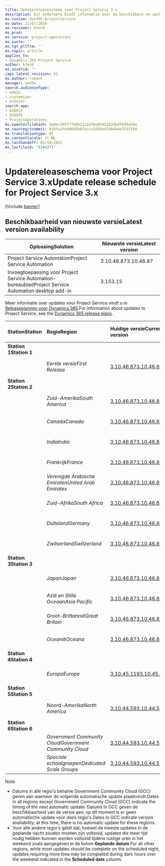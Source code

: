 ```yaml
---
title: Updatereleaseschema voor Project Service 3.x
description: Dit onderwerp biedt informatie over de beschikbare en aankomende releases van Dynamics 365 Project Service Automation.
ms.custom: dyn365-projectservice
ms.date: 12/07/2020
ms.reviewer: kfend
ms.prod: ''
ms.service: project-operations
ms.suite: ''
ms.tgt_pltfrm: ''
ms.topic: article
applies_to:
- Dynamics 365 Project Service
author: kfend
ms.assetid: ''
caps.latest.revision: 42
ms.author: rumant
manager: annbe
search.audienceType:
- admin
- customizer
- enduser
search.app:
- D365CE
- D365PS
- ProjectOperations
ms.openlocfilehash: 5e8ec1b5f7760b21ca3f0a85952820bdf6d0a5da
ms.sourcegitcommit: 418fa1fe9d605b8faccc2d5dee1b04b4e753f194
ms.translationtype: HT
ms.contentlocale: nl-NL
ms.lasthandoff: 02/10/2021
ms.locfileid: "5144272"
---
```

# <a name="update-release-schedule-for-project-service-3x"></a><span data-ttu-id="a5ce6-103">Updatereleaseschema voor Project Service 3.x</span><span class="sxs-lookup"><span data-stu-id="a5ce6-103">Update release schedule for Project Service 3.x</span></span>

[!include [banner](../includes/psa-now-project-operations.md)]

## <a name="latest-version-availability"></a><span data-ttu-id="a5ce6-104">Beschikbaarheid van nieuwste versie</span><span class="sxs-lookup"><span data-stu-id="a5ce6-104">Latest version availability</span></span>

| <span data-ttu-id="a5ce6-105">Oplossing</span><span class="sxs-lookup"><span data-stu-id="a5ce6-105">Solution</span></span>  | <span data-ttu-id="a5ce6-106">Nieuwste versie</span><span class="sxs-lookup"><span data-stu-id="a5ce6-106">Latest version</span></span> |
|-------|----|
| <span data-ttu-id="a5ce6-107">Project Service Automation</span><span class="sxs-lookup"><span data-stu-id="a5ce6-107">Project Service Automation</span></span>    | <span data-ttu-id="a5ce6-108">3.10.46.87</span><span class="sxs-lookup"><span data-stu-id="a5ce6-108">3.10.46.87</span></span> |
| <span data-ttu-id="a5ce6-109">Invoegtoepassing voor Project Service Automation-bureaublad</span><span class="sxs-lookup"><span data-stu-id="a5ce6-109">Project Service Automation desktop add-in</span></span>                | <span data-ttu-id="a5ce6-110">3.15</span><span class="sxs-lookup"><span data-stu-id="a5ce6-110">3.15</span></span>          |

<span data-ttu-id="a5ce6-111">Meer informatie over updates voor Project Service vindt u in [Releaseplannen voor Dynamics 365](https://docs.microsoft.com/dynamics365/release-plans/).</span><span class="sxs-lookup"><span data-stu-id="a5ce6-111">For information about updates to Project Service, see the [Dynamics 365 release plans](https://docs.microsoft.com/dynamics365/release-plans/).</span></span> 

| <span data-ttu-id="a5ce6-112">Station</span><span class="sxs-lookup"><span data-stu-id="a5ce6-112">Station</span></span>  | <span data-ttu-id="a5ce6-113">Regio</span><span class="sxs-lookup"><span data-stu-id="a5ce6-113">Region</span></span> | <span data-ttu-id="a5ce6-114">Huidige versie</span><span class="sxs-lookup"><span data-stu-id="a5ce6-114">Current version</span></span> | <span data-ttu-id="a5ce6-115">Volgende versie</span><span class="sxs-lookup"><span data-stu-id="a5ce6-115">Next version</span></span> |  <span data-ttu-id="a5ce6-116">Geplande datum</span><span class="sxs-lookup"><span data-stu-id="a5ce6-116">Scheduled date</span></span>
| :---   | :---   | :---   | :---   |:---   |         
|<span data-ttu-id="a5ce6-117"><strong>Station 1</strong></span><span class="sxs-lookup"><span data-stu-id="a5ce6-117"><strong>Station 1</strong></span></span> | |  |  | |
| | <span data-ttu-id="a5ce6-118"><i>Eerste versie</i></span><span class="sxs-lookup"><span data-stu-id="a5ce6-118"><i>First Release</i></span></span> | [<span data-ttu-id="a5ce6-119">3.10.46.87</span><span class="sxs-lookup"><span data-stu-id="a5ce6-119">3.10.46.87</span></span>](whats-new-ur-28-5.md) | <span data-ttu-id="a5ce6-120">N.t.b.</span><span class="sxs-lookup"><span data-stu-id="a5ce6-120">TBD</span></span> | <span data-ttu-id="a5ce6-121">19 februari 2021</span><span class="sxs-lookup"><span data-stu-id="a5ce6-121">February 19, 2021</span></span>
|<span data-ttu-id="a5ce6-122"><strong>Station 2</strong></span><span class="sxs-lookup"><span data-stu-id="a5ce6-122"><strong>Station 2</strong></span></span> | |  |  | |
| | <span data-ttu-id="a5ce6-123"><i>Zuid-Amerika</i></span><span class="sxs-lookup"><span data-stu-id="a5ce6-123"><i>South America</i></span></span> | [<span data-ttu-id="a5ce6-124">3.10.46.87</span><span class="sxs-lookup"><span data-stu-id="a5ce6-124">3.10.46.87</span></span>](whats-new-ur-28-5.md) | <span data-ttu-id="a5ce6-125">N.t.b.</span><span class="sxs-lookup"><span data-stu-id="a5ce6-125">TBD</span></span> | <span data-ttu-id="a5ce6-126">26 februari 2021</span><span class="sxs-lookup"><span data-stu-id="a5ce6-126">February 26, 2021</span></span>
| | <span data-ttu-id="a5ce6-127"><i>Canada</i></span><span class="sxs-lookup"><span data-stu-id="a5ce6-127"><i>Canada</i></span></span> | [<span data-ttu-id="a5ce6-128">3.10.46.87</span><span class="sxs-lookup"><span data-stu-id="a5ce6-128">3.10.46.87</span></span>](whats-new-ur-28-5.md) | <span data-ttu-id="a5ce6-129">N.t.b.</span><span class="sxs-lookup"><span data-stu-id="a5ce6-129">TBD</span></span> | <span data-ttu-id="a5ce6-130">26 februari 2021</span><span class="sxs-lookup"><span data-stu-id="a5ce6-130">February 26, 2021</span></span>
| | <span data-ttu-id="a5ce6-131"><i>India</i></span><span class="sxs-lookup"><span data-stu-id="a5ce6-131"><i>India</i></span></span> | [<span data-ttu-id="a5ce6-132">3.10.46.87</span><span class="sxs-lookup"><span data-stu-id="a5ce6-132">3.10.46.87</span></span>](whats-new-ur-28-5.md) | <span data-ttu-id="a5ce6-133">N.t.b.</span><span class="sxs-lookup"><span data-stu-id="a5ce6-133">TBD</span></span> | <span data-ttu-id="a5ce6-134">26 februari 2021</span><span class="sxs-lookup"><span data-stu-id="a5ce6-134">February 26, 2021</span></span>
| | <span data-ttu-id="a5ce6-135"><i>Frankrijk</i></span><span class="sxs-lookup"><span data-stu-id="a5ce6-135"><i>France</i></span></span> | [<span data-ttu-id="a5ce6-136">3.10.46.87</span><span class="sxs-lookup"><span data-stu-id="a5ce6-136">3.10.46.87</span></span>](whats-new-ur-28-5.md) | <span data-ttu-id="a5ce6-137">N.t.b.</span><span class="sxs-lookup"><span data-stu-id="a5ce6-137">TBD</span></span> | <span data-ttu-id="a5ce6-138">26 februari 2021</span><span class="sxs-lookup"><span data-stu-id="a5ce6-138">February 26, 2021</span></span>
| | <span data-ttu-id="a5ce6-139"><i>Verenigde Arabische Emiraten</i></span><span class="sxs-lookup"><span data-stu-id="a5ce6-139"><i>United Arab Emirates</i></span></span> | [<span data-ttu-id="a5ce6-140">3.10.46.87</span><span class="sxs-lookup"><span data-stu-id="a5ce6-140">3.10.46.87</span></span>](whats-new-ur-28-5.md) | <span data-ttu-id="a5ce6-141">N.t.b.</span><span class="sxs-lookup"><span data-stu-id="a5ce6-141">TBD</span></span> | <span data-ttu-id="a5ce6-142">26 februari 2021</span><span class="sxs-lookup"><span data-stu-id="a5ce6-142">February 26, 2021</span></span>
| | <span data-ttu-id="a5ce6-143"><i>Zuid-Afrika</i></span><span class="sxs-lookup"><span data-stu-id="a5ce6-143"><i>South Africa</i></span></span> | [<span data-ttu-id="a5ce6-144">3.10.46.87</span><span class="sxs-lookup"><span data-stu-id="a5ce6-144">3.10.46.87</span></span>](whats-new-ur-28-5.md) | <span data-ttu-id="a5ce6-145">N.t.b.</span><span class="sxs-lookup"><span data-stu-id="a5ce6-145">TBD</span></span> | <span data-ttu-id="a5ce6-146">26 februari 2021</span><span class="sxs-lookup"><span data-stu-id="a5ce6-146">February 26, 2021</span></span>
| | <span data-ttu-id="a5ce6-147"><i>Duitsland</i></span><span class="sxs-lookup"><span data-stu-id="a5ce6-147"><i>Germany</i></span></span> | [<span data-ttu-id="a5ce6-148">3.10.46.87</span><span class="sxs-lookup"><span data-stu-id="a5ce6-148">3.10.46.87</span></span>](whats-new-ur-28-5.md) | <span data-ttu-id="a5ce6-149">N.t.b.</span><span class="sxs-lookup"><span data-stu-id="a5ce6-149">TBD</span></span> | <span data-ttu-id="a5ce6-150">26 februari 2021</span><span class="sxs-lookup"><span data-stu-id="a5ce6-150">February 26, 2021</span></span>
| | <span data-ttu-id="a5ce6-151"><i>Zwitserland</i></span><span class="sxs-lookup"><span data-stu-id="a5ce6-151"><i>Switzerland</i></span></span> | [<span data-ttu-id="a5ce6-152">3.10.46.87</span><span class="sxs-lookup"><span data-stu-id="a5ce6-152">3.10.46.87</span></span>](whats-new-ur-28-5.md) | <span data-ttu-id="a5ce6-153">N.t.b.</span><span class="sxs-lookup"><span data-stu-id="a5ce6-153">TBD</span></span> | <span data-ttu-id="a5ce6-154">26 februari 2021</span><span class="sxs-lookup"><span data-stu-id="a5ce6-154">February 26, 2021</span></span>
|<span data-ttu-id="a5ce6-155"><strong>Station 3</strong></span><span class="sxs-lookup"><span data-stu-id="a5ce6-155"><strong>Station 3</strong></span></span> | |  |  | |
| | <span data-ttu-id="a5ce6-156"><i>Japan</i></span><span class="sxs-lookup"><span data-stu-id="a5ce6-156"><i>Japan</i></span></span> | [<span data-ttu-id="a5ce6-157">3.10.46.87</span><span class="sxs-lookup"><span data-stu-id="a5ce6-157">3.10.46.87</span></span>](whats-new-ur-28-5.md) | <span data-ttu-id="a5ce6-158">N.t.b.</span><span class="sxs-lookup"><span data-stu-id="a5ce6-158">TBD</span></span> | <span data-ttu-id="a5ce6-159">05 maart 2021</span><span class="sxs-lookup"><span data-stu-id="a5ce6-159">March 05, 2021</span></span>
| | <span data-ttu-id="a5ce6-160"><i>Azië en Stille Oceaan</i></span><span class="sxs-lookup"><span data-stu-id="a5ce6-160"><i>Asia Pacific</i></span></span> | [<span data-ttu-id="a5ce6-161">3.10.46.87</span><span class="sxs-lookup"><span data-stu-id="a5ce6-161">3.10.46.87</span></span>](whats-new-ur-28-5.md) | <span data-ttu-id="a5ce6-162">N.t.b.</span><span class="sxs-lookup"><span data-stu-id="a5ce6-162">TBD</span></span> | <span data-ttu-id="a5ce6-163">05 maart 2021</span><span class="sxs-lookup"><span data-stu-id="a5ce6-163">March 05, 2021</span></span>
| | <span data-ttu-id="a5ce6-164"><i>Groot-Brittannië</i></span><span class="sxs-lookup"><span data-stu-id="a5ce6-164"><i>Great Britain</i></span></span> | [<span data-ttu-id="a5ce6-165">3.10.46.87</span><span class="sxs-lookup"><span data-stu-id="a5ce6-165">3.10.46.87</span></span>](whats-new-ur-28-5.md) | <span data-ttu-id="a5ce6-166">N.t.b.</span><span class="sxs-lookup"><span data-stu-id="a5ce6-166">TBD</span></span> | <span data-ttu-id="a5ce6-167">05 maart 2021</span><span class="sxs-lookup"><span data-stu-id="a5ce6-167">March 05, 2021</span></span>
| | <span data-ttu-id="a5ce6-168"><i>Oceanië</i></span><span class="sxs-lookup"><span data-stu-id="a5ce6-168"><i>Oceana</i></span></span> | [<span data-ttu-id="a5ce6-169">3.10.46.87</span><span class="sxs-lookup"><span data-stu-id="a5ce6-169">3.10.46.87</span></span>](whats-new-ur-28-5.md) | <span data-ttu-id="a5ce6-170">N.t.b.</span><span class="sxs-lookup"><span data-stu-id="a5ce6-170">TBD</span></span> | <span data-ttu-id="a5ce6-171">05 maart 2021</span><span class="sxs-lookup"><span data-stu-id="a5ce6-171">March 05, 2021</span></span>
|<span data-ttu-id="a5ce6-172"><strong>Station 4</strong></span><span class="sxs-lookup"><span data-stu-id="a5ce6-172"><strong>Station 4</strong></span></span> | |  |  | |
| | <span data-ttu-id="a5ce6-173"><i>Europa</i></span><span class="sxs-lookup"><span data-stu-id="a5ce6-173"><i>Europe</i></span></span> | [<span data-ttu-id="a5ce6-174">3.10.45.119</span><span class="sxs-lookup"><span data-stu-id="a5ce6-174">3.10.45.119</span></span>](whats-new-ur-27-5.md) | [<span data-ttu-id="a5ce6-175">3.10.46.87</span><span class="sxs-lookup"><span data-stu-id="a5ce6-175">3.10.46.87</span></span>](whats-new-ur-28-5.md) | <span data-ttu-id="a5ce6-176">19 februari 2021</span><span class="sxs-lookup"><span data-stu-id="a5ce6-176">February 19, 2021</span></span>
|<span data-ttu-id="a5ce6-177"><strong>Station 5</strong></span><span class="sxs-lookup"><span data-stu-id="a5ce6-177"><strong>Station 5</strong></span></span> | |  |  | |
| | <span data-ttu-id="a5ce6-178"><i>Noord-Amerika</i></span><span class="sxs-lookup"><span data-stu-id="a5ce6-178"><i>North America</i></span></span> | [<span data-ttu-id="a5ce6-179">3.10.44.59</span><span class="sxs-lookup"><span data-stu-id="a5ce6-179">3.10.44.59</span></span>](whats-new-ur-26.md) | [<span data-ttu-id="a5ce6-180">3.10.45.119</span><span class="sxs-lookup"><span data-stu-id="a5ce6-180">3.10.45.119</span></span>](whats-new-ur-27-5.md) | <span data-ttu-id="a5ce6-181">12 februari 2021</span><span class="sxs-lookup"><span data-stu-id="a5ce6-181">February 12, 2021</span></span>
|<span data-ttu-id="a5ce6-182"><strong>Station 6</strong></span><span class="sxs-lookup"><span data-stu-id="a5ce6-182"><strong>Station 6</strong></span></span> | |  |  | |
| | <span data-ttu-id="a5ce6-183"><i>Government Community Cloud</i></span><span class="sxs-lookup"><span data-stu-id="a5ce6-183"><i>Government Community Cloud</i></span></span> | [<span data-ttu-id="a5ce6-184">3.10.44.59</span><span class="sxs-lookup"><span data-stu-id="a5ce6-184">3.10.44.59</span></span>](whats-new-ur-26.md) | [<span data-ttu-id="a5ce6-185">3.10.45.119</span><span class="sxs-lookup"><span data-stu-id="a5ce6-185">3.10.45.119</span></span>](whats-new-ur-27-5.md) | <span data-ttu-id="a5ce6-186">12 februari 2021</span><span class="sxs-lookup"><span data-stu-id="a5ce6-186">February 12, 2021</span></span>
| | <span data-ttu-id="a5ce6-187"><i>Speciale schaalgroepen</i></span><span class="sxs-lookup"><span data-stu-id="a5ce6-187"><i>Dedicated Scale Groups</i></span></span> | [<span data-ttu-id="a5ce6-188">3.10.44.59</span><span class="sxs-lookup"><span data-stu-id="a5ce6-188">3.10.44.59</span></span>](whats-new-ur-26.md) | [<span data-ttu-id="a5ce6-189">3.10.45.119</span><span class="sxs-lookup"><span data-stu-id="a5ce6-189">3.10.45.119</span></span>](whats-new-ur-27-5.md) | <span data-ttu-id="a5ce6-190">19 februari 2021</span><span class="sxs-lookup"><span data-stu-id="a5ce6-190">February 19, 2021</span></span>

>[!Note]
> - <span data-ttu-id="a5ce6-191">Datums in alle regio's behalve Government Community Cloud (GCC) geven aan wanneer de volgende automatische update plaatsvindt.</span><span class="sxs-lookup"><span data-stu-id="a5ce6-191">Dates in all regions except Government Community Cloud (GCC) indicate the timing of the next automatic update.</span></span> <span data-ttu-id="a5ce6-192">Datums in GCC geven de beschikbaarheid van de versie aan; op dit moment is er geen automatische update voor deze regio's.</span><span class="sxs-lookup"><span data-stu-id="a5ce6-192">Dates in GCC indicate version availability; at this time, there is no automatic update for these regions.</span></span>
> - <span data-ttu-id="a5ce6-193">Voor alle andere regio's geldt dat, hoewel de meeste updates in de geplande nacht zouden moeten zijn voltooid, updates die meer tijd nodig hebben kunnen worden voltooid tijdens rustige uren in het weekend zoals aangegeven in de kolom **Geplande datum**.</span><span class="sxs-lookup"><span data-stu-id="a5ce6-193">For all other regions, while most updates should be complete on the scheduled night, updates requiring more time may be completed during dark hours over the weekend indicated in the **Scheduled date** column.</span></span>
